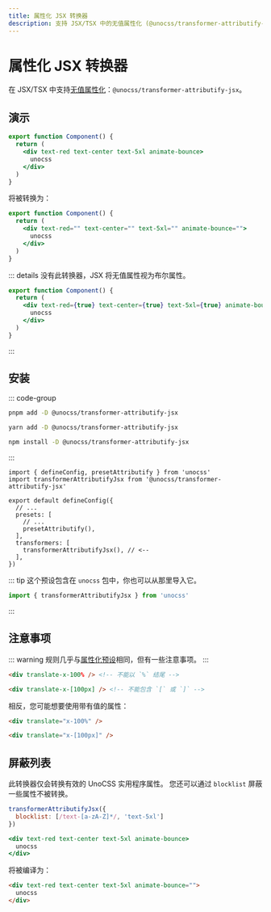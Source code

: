 ```yaml
---
title: 属性化 JSX 转换器
description: 支持 JSX/TSX 中的无值属性化 (@unocss/transformer-attributify-jsx)。
---
```


# 属性化 JSX 转换器

在 JSX/TSX 中支持[无值属性化](/presets/attributify#valueless-attributify)：`@unocss/transformer-attributify-jsx`。

## 演示

<!-- @unocss-ignore -->

```jsx
export function Component() {
  return (
    <div text-red text-center text-5xl animate-bounce>
      unocss
    </div>
  )
}
```

将被转换为：

```jsx
export function Component() {
  return (
    <div text-red="" text-center="" text-5xl="" animate-bounce="">
      unocss
    </div>
  )
}
```

::: details 没有此转换器，JSX 将无值属性视为布尔属性。
```jsx
export function Component() {
  return (
    <div text-red={true} text-center={true} text-5xl={true} animate-bounce={true}>
      unocss
    </div>
  )
}
```
:::

## 安装

::: code-group
  ```bash [pnpm]
  pnpm add -D @unocss/transformer-attributify-jsx
  ```
  ```bash [yarn]
  yarn add -D @unocss/transformer-attributify-jsx
  ```
  ```bash [npm]
  npm install -D @unocss/transformer-attributify-jsx
  ```
:::

```ts{11} [uno.config.ts]
import { defineConfig, presetAttributify } from 'unocss'
import transformerAttributifyJsx from '@unocss/transformer-attributify-jsx'

export default defineConfig({
  // ...
  presets: [
    // ...
    presetAttributify(),
  ],
  transformers: [
    transformerAttributifyJsx(), // <--
  ],
})
```

::: tip
这个预设包含在 `unocss` 包中，你也可以从那里导入它。

```ts
import { transformerAttributifyJsx } from 'unocss'
```
:::

## 注意事项

::: warning
规则几乎与[属性化预设](/presets/attributify)相同，但有一些注意事项。
:::

```html
<div translate-x-100% /> <!-- 不能以 `%` 结尾 -->

<div translate-x-[100px] /> <!-- 不能包含 `[` 或 `]` -->
```

相反，您可能想要使用带有值的属性：

```html
<div translate="x-100%" />

<div translate="x-[100px]" />
```

## 屏蔽列表

此转换器仅会转换有效的 UnoCSS 实用程序属性。
您还可以通过 `blocklist` 屏蔽一些属性不被转换。

```js
transformerAttributifyJsx({
  blocklist: [/text-[a-zA-Z]*/, 'text-5xl']
})
```

```jsx
<div text-red text-center text-5xl animate-bounce>
  unocss
</div>
```

将被编译为：

```html
<div text-red text-center text-5xl animate-bounce="">
  unocss
</div>
```
